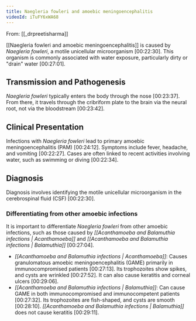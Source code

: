 ```yaml
---
title: Naegleria fowleri and amoebic meningoencephalitis
videoId: iTuFY6xWA68
---
```


From: [[_drpreetisharma]] <br/> 

[[Naegleria fowleri and amoebic meningoencephalitis]] is caused by *Naegleria fowleri*, a motile unicellular microorganism <a class="yt-timestamp" data-t="00:22:30">[00:22:30]</a>. This organism is commonly associated with water exposure, particularly dirty or "drain" water <a class="yt-timestamp" data-t="00:27:01">[00:27:01]</a>.

## Transmission and Pathogenesis
*Naegleria fowleri* typically enters the body through the nose <a class="yt-timestamp" data-t="00:23:37">[00:23:37]</a>. From there, it travels through the cribriform plate to the brain via the neural root, not via the bloodstream <a class="yt-timestamp" data-t="00:23:42">[00:23:42]</a>.

## Clinical Presentation
Infections with *Naegleria fowleri* lead to primary amoebic meningoencephalitis (PAM) <a class="yt-timestamp" data-t="00:24:12">[00:24:12]</a>. Symptoms include fever, headache, and vomiting <a class="yt-timestamp" data-t="00:22:27">[00:22:27]</a>. Cases are often linked to recent activities involving water, such as swimming or diving <a class="yt-timestamp" data-t="00:22:34">[00:22:34]</a>.

## Diagnosis
Diagnosis involves identifying the motile unicellular microorganism in the cerebrospinal fluid (CSF) <a class="yt-timestamp" data-t="00:22:30">[00:22:30]</a>.

### Differentiating from other amoebic infections
It is important to differentiate *Naegleria fowleri* from other amoebic infections, such as those caused by *[[Acanthamoeba and Balamuthia infections | Acanthamoeba]]* and *[[Acanthamoeba and Balamuthia infections | Balamuthia]]* <a class="yt-timestamp" data-t="00:27:04">[00:27:04]</a>.
*   *[[Acanthamoeba and Balamuthia infections | Acanthamoeba]]*: Causes granulomatous amoebic meningoencephalitis (GAME) primarily in immunocompromised patients <a class="yt-timestamp" data-t="00:27:13">[00:27:13]</a>. Its trophozoites show spikes, and cysts are wrinkled <a class="yt-timestamp" data-t="00:27:52">[00:27:52]</a>. It can also cause keratitis and corneal ulcers <a class="yt-timestamp" data-t="00:29:06">[00:29:06]</a>.
*   *[[Acanthamoeba and Balamuthia infections | Balamuthia]]*: Can cause GAME in both immunocompromised and immunocompetent patients <a class="yt-timestamp" data-t="00:27:32">[00:27:32]</a>. Its trophozoites are fish-shaped, and cysts are smooth <a class="yt-timestamp" data-t="00:28:10">[00:28:10]</a>. *[[Acanthamoeba and Balamuthia infections | Balamuthia]]* does not cause keratitis <a class="yt-timestamp" data-t="00:29:11">[00:29:11]</a>.